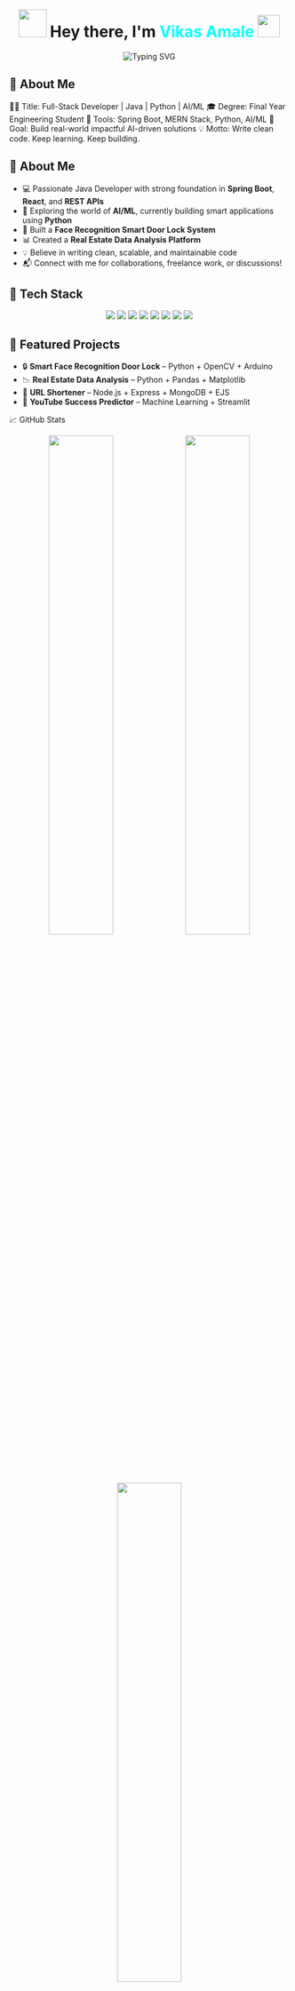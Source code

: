 
<!-- VikasAmale/README.md -->

<h1 align="center">
  <img src="https://media.giphy.com/media/zOvBKUUEERdNm/giphy.gif" width="50px" />
  Hey there, I'm <span style="color:#00ffff;">Vikas Amale</span>
  <img src="https://media.giphy.com/media/hvRJCLFzcasrR4ia7z/giphy.gif" width="40px" />
</h1>

<p align="center">
  <img src="https://readme-typing-svg.demolab.com?font=Fira+Code&duration=3000&pause=1000&color=00F7FF&center=true&vCenter=true&width=600&lines=Java+%7C+MERN+Stack+Developer+%7C+Final+Year+Engineer;AI+%7C+ML+%7C+SpringBoot+%7C+React+%7C+Node.js;Code.+Debug.+Repeat.+🚀" alt="Typing SVG" />
</p>



## 🚀 About Me


👨‍💻 Title:  Full-Stack Developer | Java | Python | AI/ML
🎓 Degree:  Final Year Engineering Student
🔧 Tools:   Spring Boot, MERN Stack, Python, AI/ML
🚀 Goal:    Build real-world impactful AI-driven solutions
💡 Motto:   Write clean code. Keep learning. Keep building.

## 🚀 About Me

- 💻 Passionate Java Developer with strong foundation in **Spring Boot**, **React**, and **REST APIs**
- 🤖 Exploring the world of **AI/ML**, currently building smart applications using **Python**
- 🔐 Built a **Face Recognition Smart Door Lock System**
- 📊 Created a **Real Estate Data Analysis Platform**
- 💡 Believe in writing clean, scalable, and maintainable code
- 📬 Connect with me for collaborations, freelance work, or discussions!



## 🧰 Tech Stack

<p align="center">
  <img src="https://img.shields.io/badge/Java-ED8B00?style=for-the-badge&logo=java&logoColor=white"/>
  <img src="https://img.shields.io/badge/Python-3776AB?style=for-the-badge&logo=python&logoColor=white"/>
  <img src="https://img.shields.io/badge/SpringBoot-6DB33F?style=for-the-badge&logo=spring&logoColor=white"/>
  <img src="https://img.shields.io/badge/React-20232a?style=for-the-badge&logo=react&logoColor=61DAFB"/>
  <img src="https://img.shields.io/badge/MySQL-4479A1?style=for-the-badge&logo=mysql&logoColor=white"/>
  <img src="https://img.shields.io/badge/Node.js-339933?style=for-the-badge&logo=nodedotjs&logoColor=white"/>
  <img src="https://img.shields.io/badge/MongoDB-4EA94B?style=for-the-badge&logo=mongodb&logoColor=white"/>
  <img src="https://img.shields.io/badge/Git-F05032?style=for-the-badge&logo=git&logoColor=white"/>
</p>


## 📌 Featured Projects

- 🔒 **Smart Face Recognition Door Lock** – Python + OpenCV + Arduino  
- 📉 **Real Estate Data Analysis** – Python + Pandas + Matplotlib  
- 🔗 **URL Shortener** – Node.js + Express + MongoDB + EJS  
- 🧠 **YouTube Success Predictor** – Machine Learning + Streamlit


📈 GitHub Stats

<p align="center">
  <img src="https://github-readme-stats.vercel.app/api?username=VikasAmale&show_icons=true&theme=tokyonight&hide_border=true" width="48%"/>
  <img src="https://github-readme-streak-stats.herokuapp.com/?user=VikasAmale&theme=tokyonight&hide_border=true" width="48%"/>
</p><p align="center">
  <img src="https://github-readme-stats.vercel.app/api/top-langs/?username=VikasAmale&layout=compact&theme=tokyonight&hide_border=true" width="48%"/>
</p>


🔗 Let's Connect & Collaborate

<p align="center">
  <a href="https://www.linkedin.com/in/vikas-amale"><img src="https://img.shields.io/badge/LinkedIn-blue?style=for-the-badge&logo=linkedin" /></a>
  <a href="mailto:vickyamale2004@gmail.com"><img src="https://img.shields.io/badge/Gmail-red?style=for-the-badge&logo=gmail&logoColor=white" /></a>
  <a href="https://github.com/VikasAmale"><img src="https://img.shields.io/badge/GitHub-181717?style=for-the-badge&logo=github" /></a>
  <a href="https://vikasamale.github.io"><img src="https://img.shields.io/badge/Portfolio-000000?style=for-the-badge&logo=react&logoColor=white" /></a>
</p>


✨ Quote That Drives Me

> "Write once, run anywhere."
— That’s why I chose Java, but I write everywhere 💻🔥






<p align="center">
  <img src="https://capsule-render.vercel.app/api?type=waving&color=00f7ff&height=200&section=footer&text=Thanks%20for%20visiting%20✨&fontSize=30&fontAlignY=40" />
</p>


